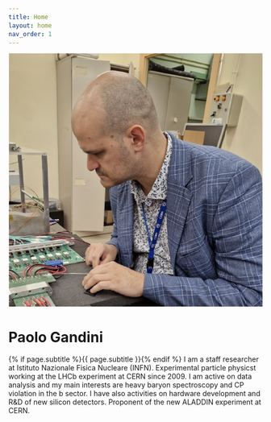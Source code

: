 ```yaml
---
title: Home
layout: home
nav_order: 1
---
```

![Profile Picture](assets/images/profile1.png)
# Paolo Gandini
{% if page.subtitle %}{{ page.subtitle }}{% endif %}
I am a staff researcher at Istituto Nazionale Fisica Nucleare (INFN).
Experimental particle physicst working at the LHCb experiment at CERN since 2009.
I am active on data analysis and my main interests are heavy baryon spectroscopy and CP violation in the b sector.
I have also activities on hardware development and R&D of new silicon detectors.
Proponent of the new ALADDIN experiment at CERN.
